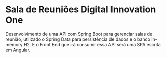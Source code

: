 # Sala de Reuniões Digital Innovation One
Desenvolvimento de uma API com Spring Boot para gerenciar salas de reunião, utilizado o Spring Data para persistência de dados e o banco in-memory H2. E o Front End que irá consumir essa API será uma SPA escrita em Angular.

